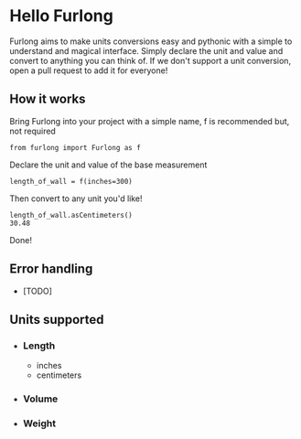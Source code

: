 # Hello Furlong
Furlong aims to make units conversions easy and pythonic with a simple to understand and magical interface. Simply declare the unit and value and convert to anything you can think of. If we don't support a unit conversion, open a pull request to add it for everyone!

## How it works
Bring Furlong into your project with a simple name, f is recommended but, not required

`from furlong import Furlong as f`

Declare the unit and value of the base measurement

`length_of_wall = f(inches=300)`

Then convert to any unit you'd like!

```
length_of_wall.asCentimeters()
30.48
```

Done!

## Error handling

* [TODO]

## Units supported

* ### Length
    * inches
    * centimeters

* ### Volume

* ### Weight
